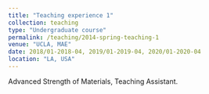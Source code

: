 ```yaml
---
title: "Teaching experience 1"
collection: teaching
type: "Undergraduate course"
permalink: /teaching/2014-spring-teaching-1
venue: "UCLA, MAE"
date: 2018/01-2018-04, 2019/01-2019-04, 2020/01-2020-04
location: "LA, USA"
---
```


Advanced Strength of Materials, Teaching Assistant.
